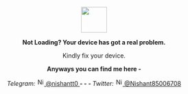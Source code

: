 <p align="center">
	<img width="60" src="https://github.githubassets.com/images/spinners/octocat-spinner-64.gif">
<p align="center"><strong>Not Loading? Your device has got a real problem.</strong></p>
<p align="center">Kindly fix your device.</p>
<p></p>
<p align="center"><strong>Anyways you can find me here -</strong></p>
<p align="center">
<i>Telegram:</i> <a href="https://t.me/nishantt0"> <img alt="Nishant" width="17px" src="https://upload.wikimedia.org/wikipedia/commons/8/82/Telegram_logo.svg" >   @nishantt0 </a> <strong>  -  -  -  </strong> <i> Twitter: </i> <a href="https://twitter.com/Nishant85006708"> <img alt="Nishant's twitter" width="17px" src="https://seeklogo.com/images/T/twitter-logo-A84FE9258E-seeklogo.com.png" > @Nishant85006708 </a>
 </a>
</p>
<p></p>
<p></p>
</p>



